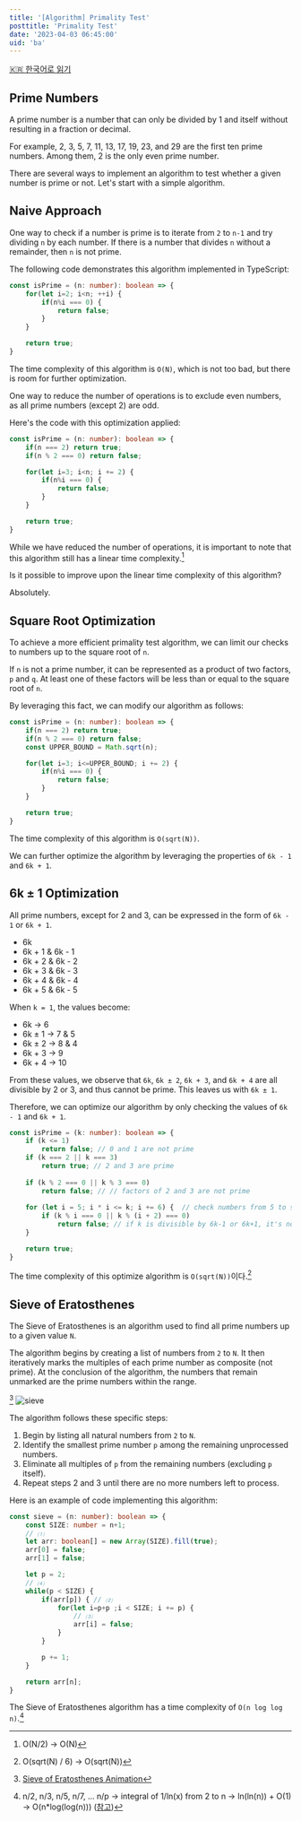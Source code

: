 ```yaml
---
title: '[Algorithm] Primality Test'
posttitle: 'Primality Test'
date: '2023-04-03 06:45:00'
uid: 'ba'
---
```


[🇰🇷 한국어로 읽기](../ko/ba)

## Prime Numbers

A prime number is a number that can only be divided by 1 and itself without resulting in a fraction or decimal.

For example, 2, 3, 5, 7, 11, 13, 17, 19, 23, and 29 are the first ten prime numbers. Among them, 2 is the only even prime number.

There are several ways to implement an algorithm to test whether a given number is prime or not. Let's start with a simple algorithm.

## Naive Approach

One way to check if a number is prime is to iterate from `2` to `n-1` and try dividing `n` by each number. If there is a number that divides `n` without a remainder, then `n` is not prime.

The following code demonstrates this algorithm implemented in TypeScript:

```ts
const isPrime = (n: number): boolean => {
    for(let i=2; i<n; ++i) {
        if(n%i === 0) {
            return false;
        }
    }

    return true;
}
```

The time complexity of this algorithm is `O(N)`, which is not too bad, but there is room for further optimization.

One way to reduce the number of operations is to exclude even numbers, as all prime numbers (except 2) are odd.

Here's the code with this optimization applied:

```ts
const isPrime = (n: number): boolean => {
    if(n === 2) return true;
    if(n % 2 === 0) return false;

    for(let i=3; i<n; i += 2) {
        if(n%i === 0) {
            return false;
        }
    }

    return true;
}
```

While we have reduced the number of operations, it is important to note that this algorithm still has a linear time complexity.[^1]

[^1]: O(N/2) → O(N)

Is it possible to improve upon the linear time complexity of this algorithm?

Absolutely.

## Square Root Optimization

To achieve a more efficient primality test algorithm, we can limit our checks to numbers up to the square root of `n`.

If `n` is not a prime number, it can be represented as a product of two factors, `p` and `q`. At least one of these factors will be less than or equal to the square root of `n`.

By leveraging this fact, we can modify our algorithm as follows:

```ts
const isPrime = (n: number): boolean => {
    if(n === 2) return true;
    if(n % 2 === 0) return false;
    const UPPER_BOUND = Math.sqrt(n);

    for(let i=3; i<=UPPER_BOUND; i += 2) {
        if(n%i === 0) {
            return false;
        }
    }

    return true;
}
```

The time complexity of this algorithm is `O(sqrt(N))`.

We can further optimize the algorithm by leveraging the properties of `6k - 1` and `6k + 1`.

## 6k ± 1 Optimization

All prime numbers, except for 2 and 3, can be expressed in the form of `6k - 1` or `6k + 1`.

- 6k
- 6k + 1 & 6k - 1
- 6k + 2 & 6k - 2
- 6k + 3 & 6k - 3
- 6k + 4 & 6k - 4
- 6k + 5 & 6k - 5

When `k = 1`, the values become:

- 6k → 6
- 6k ± 1 → 7 & 5
- 6k ± 2 → 8 & 4
- 6k + 3 → 9
- 6k + 4 → 10

From these values, we observe that `6k`, `6k ± 2`, `6k + 3`, and `6k + 4` are all divisible by 2 or 3, and thus cannot be prime. This leaves us with `6k ± 1`.

Therefore, we can optimize our algorithm by only checking the values of `6k - 1` and `6k + 1`.

```ts
const isPrime = (k: number): boolean => {
    if (k <= 1) 
        return false; // 0 and 1 are not prime
    if (k === 2 || k === 3) 
        return true; // 2 and 3 are prime
        
    if (k % 2 === 0 || k % 3 === 0) 
        return false; // // factors of 2 and 3 are not prime
        
    for (let i = 5; i * i <= k; i += 6) {  // check numbers from 5 to sqrt(k)
        if (k % i === 0 || k % (i + 2) === 0) 
            return false; // if k is divisible by 6k-1 or 6k+1, it's not a prime
    }

    return true; 
}
```

The time complexity of this optimize algorithm is `O(sqrt(N))`이다.[^2]

[^2]: O(sqrt(N) / 6) → O(sqrt(N))

## Sieve of Eratosthenes

The Sieve of Eratosthenes is an algorithm used to find all prime numbers up to a given value `N`. 

The algorithm begins by creating a list of numbers from `2` to `N`. It then iteratively marks the multiples of each prime number as composite (not prime). At the conclusion of the algorithm, the numbers that remain unmarked are the prime numbers within the range.

[^src1]
![sieve](https://upload.wikimedia.org/wikipedia/commons/b/b9/Sieve_of_Eratosthenes_animation.gif)

[^src1]: [Sieve of Eratosthenes Animation](https://ko.wikipedia.org/wiki/%EC%97%90%EB%9D%BC%ED%86%A0%EC%8A%A4%ED%85%8C%EB%84%A4%EC%8A%A4%EC%9D%98_%EC%B2%B4#/media/%ED%8C%8C%EC%9D%BC:Sieve_of_Eratosthenes_animation.gif)

The algorithm follows these specific steps:

1. Begin by listing all natural numbers from `2` to `N`.
2. Identify the smallest prime number `p` among the remaining unprocessed numbers.
3. Eliminate all multiples of `p` from the remaining numbers (excluding `p` itself).
4. Repeat steps 2 and 3 until there are no more numbers left to process.

Here is an example of code implementing this algorithm:

```ts
const sieve = (n: number): boolean => {
    const SIZE: number = n+1;
    // ⑴
    let arr: boolean[] = new Array(SIZE).fill(true);
    arr[0] = false;
    arr[1] = false;

    let p = 2;
    // ⑷
    while(p < SIZE) {
        if(arr[p]) { // ⑵
            for(let i=p+p ;i < SIZE; i += p) {
                // ⑶
                arr[i] = false;
            }
        }

        p += 1;
    }

    return arr[n];
}
```

The Sieve of Eratosthenes algorithm has a time complexity of `O(n log log n)`.[^3]

[^3]: n/2, n/3, n/5, n/7, ... n/p → integral of 1/ln(x) from 2 to n → ln(ln(n)) + O(1) → O(n*log(log(n))) ([참고](https://www.geeksforgeeks.org/how-is-the-time-complexity-of-sieve-of-eratosthenes-is-nloglogn/))